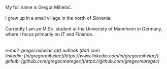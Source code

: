 <br>
My full name is Gregor Mihelač.<br>
<br>
I grew up in a small village in the north of Slovenia.<br>
<br>
Currently I am an M.Sc. student at the Univeristy of Mannheim in Germany,<br>
where I focus primarily on IT and Finance.<br>
<br>
<br>
<i>e-mail: gregor.mihelac (at) outlook (dot) com
<br>
linkedin: [in/gregormihelac](https://www.linkedin.com/in/gregormihelac/)
<br>
github: [github.com/gregecmaregec](https://github.com/gregecmaregec)</i>
<br>
<br>
<br>
<br>

